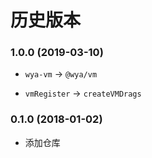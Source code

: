 # 历史版本

### 1.0.0 (2019-03-10)
* `wya-vm` -> `@wya/vm`

- `vmRegister` -> `createVMDrags`

### 0.1.0 (2018-01-02)

* 添加仓库
